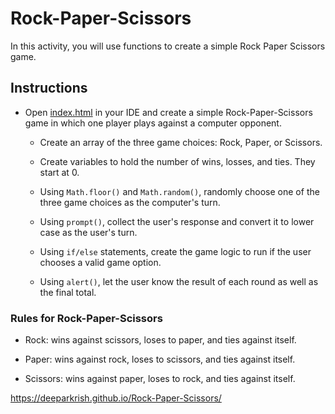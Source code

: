 # Rock-Paper-Scissors

In this activity, you will use functions to create a simple Rock Paper Scissors game.

## Instructions

* Open [index.html](Unsolved/index.html) in your IDE and create a simple Rock-Paper-Scissors game in which one player plays against a computer opponent. 

  * Create an array of the three game choices: Rock, Paper, or Scissors.

  * Create variables to hold the number of wins, losses, and ties. They start at 0.

  * Using `Math.floor()` and `Math.random()`, randomly choose one of the three game choices as the computer's turn.

  * Using `prompt()`, collect the user's response and convert it to lower case as the user's turn.

  * Using `if/else` statements, create the game logic to run if the user chooses a valid game option. 

  * Using `alert()`, let the user know the result of each round as well as the final total.

### Rules for Rock-Paper-Scissors

* Rock: wins against scissors, loses to paper, and ties against itself.

* Paper: wins against rock, loses to scissors, and ties against itself.

* Scissors: wins against paper, loses to rock, and ties against itself.


https://deeparkrish.github.io/Rock-Paper-Scissors/
